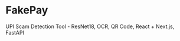  # FakePay
 
UPI Scam Detection Tool - ResNet18, OCR, QR Code, React + Next.js, FastAPI 
   
  
  
   
  
 
    
    
 
    
  
 
 
 
 
 
